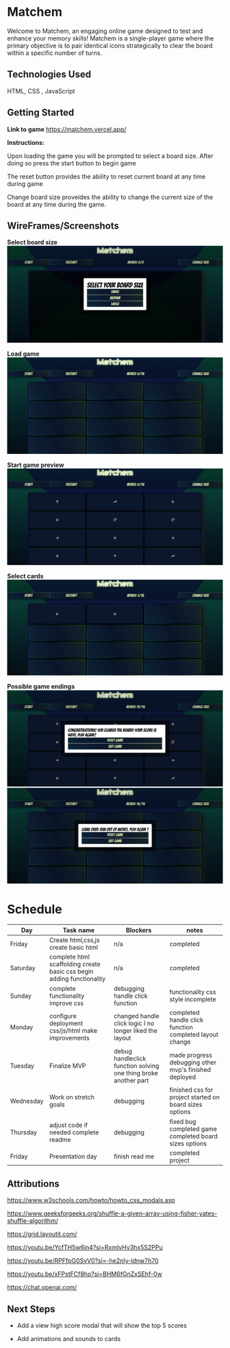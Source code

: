 # Matchem
Welcome to Matchem, an engaging online game designed to test and enhance your memory skills! Matchem is a single-player game where the primary objective is to pair identical icons strategically to clear the board within a specific number of turns.

## Technologies Used
HTML, CSS , JavaScript

## Getting Started
**Link to game** https://matchem.vercel.app/

**Instructions:**

Upon loading the game you will be prompted to select a board size. After doing so press the start button to begin game

The reset button provides the ability to reset current board at any time during game

Change board size proveides the ability to change the current size of the board at any time during the game.

## WireFrames/Screenshots

**Select board size**
![](/assets/screenshots/gameinst.png)

**Load game**
![](/assets/screenshots/loadedboard.png)

**Start game preview**
![](/assets/screenshots/startgamepreview.png)

**Select cards**
![](/assets/screenshots/select%20card.png)

**Possible game endings**
![](/assets/screenshots/endgamewin.png)
![](/assets/screenshots/endgameloss.png)

# Schedule
| Day       | Task name                                                               | Blockers                                                          | notes                                                    |
|-----------|-------------------------------------------------------------------------|-------------------------------------------------------------------|----------------------------------------------------------|
| Friday    | Create html,css,js  create basic html                                   | n/a                                                               | completed                                                |
| Saturday  | complete html scaffolding  create basic css  begin adding functionality | n/a                                                               | completed                                                |
| Sunday    | complete functionality  improve css                                     | debugging handle click  function                                  | functionality css style incomplete                       |
| Monday    | configure deployment css/js/html make improvements                      | changed handle click logic  I no longer liked the layout          | completed handle click function completed layout change  |
| Tuesday   | Finalize MVP                                                            | debug handleclick function  solving one thing broke  another part | made progress debugging other mvp's finished deployed    |
| Wednesday | Work on stretch goals                                                   | debugging                                                         | finished css for project  started on board sizes options |
| Thursday  | adjust code if needed  complete readme                                  | debugging                                                         | fixed bug completed game completed board sizes options   |
| Friday    | Presentation day                                                        | finish read me                                                    | completed project                                        |

## Attributions

https://www.w3schools.com/howto/howto_css_modals.asp

https://www.geeksforgeeks.org/shuffle-a-given-array-using-fisher-yates-shuffle-algorithm/

https://grid.layoutit.com/

https://youtu.be/YcfTH5w6in4?si=RxmIvHy3hx5S2PPu

https://youtu.be/RPFfpG0SvV0?si=-he2nIy-ldnw7h70

https://youtu.be/xFPstFCf8ho?si=BHM6fGnZxSEhf-0w

https://chat.openai.com/

## Next Steps
- Add a view high score modal that will show the top 5 scores 

- Add animations and sounds to cards
